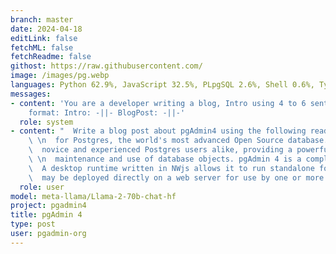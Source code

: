 ```yaml
---
branch: master
date: 2024-04-18
editLink: false
fetchML: false
fetchReadme: false
githost: https://raw.githubusercontent.com/
image: /images/pg.webp
languages: Python 62.9%, JavaScript 32.5%, PLpgSQL 2.6%, Shell 0.6%, TypeScript 0.5%, CSS 0.3%, Other 0.6%
messages:
- content: 'You are a developer writing a blog, Intro using 4 to 6 sentences, Blog Post using 12 to 15 sentences. Desired
    format: Intro: -||- BlogPost: -||-'
  role: system
- content: "  Write a blog post about pgAdmin4 using the following readme: pgAdmin is the leading Open Source management tool\
    \ \n  for Postgres, the world's most advanced Open Source database. pgAdmin 4 is designed to meet the needs of both \n\
    \  novice and experienced Postgres users alike, providing a powerful graphical interface that simplifies the creation,\
    \ \n  maintenance and use of database objects. pgAdmin 4 is a complete rewrite of pgAdmin, built using Python and Javascript/jQuery.\n\
    \  A desktop runtime written in NWjs allows it to run standalone for individual users, or the web application code \n\
    \  may be deployed directly on a web server for use by one or more users through their web browser."
  role: user
model: meta-llama/Llama-2-70b-chat-hf
project: pgadmin4
title: pgAdmin 4
type: post
user: pgadmin-org
---
```

<script setup>
 import ArticleItem from '/components/ArticleItem.vue';
 import ArticleFooter from '/components/ArticleFooter.vue';
</script>
<ArticleItem :frontmatter="$frontmatter"/>



<ArticleFooter :frontmatter="$frontmatter"/>

